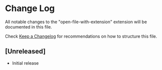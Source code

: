 # Change Log

All notable changes to the "open-file-with-extension" extension will be documented in this file.

Check [Keep a Changelog](http://keepachangelog.com/) for recommendations on how to structure this file.

## [Unreleased]

- Initial release
